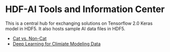 # HDF-AI Tools and Information Center

This is a central hub for exchanging solutions on Tensorflow 2.0 Keras model in HDF5. It also hosts sample AI data files in HDF5.

* [Cat vs. Non-Cat](https://www.floydhub.com/deeplearningai/datasets/cat-vs-noncat/1/train_catvnoncat.h5)
* [Deep Learning for Climiate Modeling Data](https://github.com/azrael417/ClimDeepLearn)

